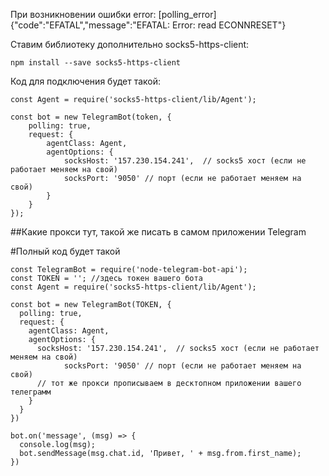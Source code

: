 При возникновении ошибки error: [polling_error] {"code":"EFATAL","message":"EFATAL: Error: read ECONNRESET"}

Ставим библиотеку дополнительно socks5-https-client:

```npm install --save socks5-https-client```

Код для подключения будет такой:
```
const Agent = require('socks5-https-client/lib/Agent');

const bot = new TelegramBot(token, {
    polling: true,
    request: {
        agentClass: Agent,
        agentOptions: {
            socksHost: '157.230.154.241',  // socks5 хост (если не работает меняем на свой)
            socksPort: '9050' // порт (если не работает меняем на свой)
        }
    }
});
```

##Какие прокси тут, такой же писать в самом приложении Telegram

#Полный код будет такой 

```
const TelegramBot = require('node-telegram-bot-api');
const TOKEN = ''; //здесь токен вашего бота
const Agent = require('socks5-https-client/lib/Agent');

const bot = new TelegramBot(TOKEN, {
  polling: true,
  request: {
    agentClass: Agent,
    agentOptions: {
      socksHost: '157.230.154.241',  // socks5 хост (если не работает меняем на свой)
            socksPort: '9050' // порт (если не работает меняем на свой)
      // тот же прокси прописываем в десктопном приложении вашего телеграмм
    }
  }
})

bot.on('message', (msg) => {
  console.log(msg);
  bot.sendMessage(msg.chat.id, 'Привет, ' + msg.from.first_name);
})
```

